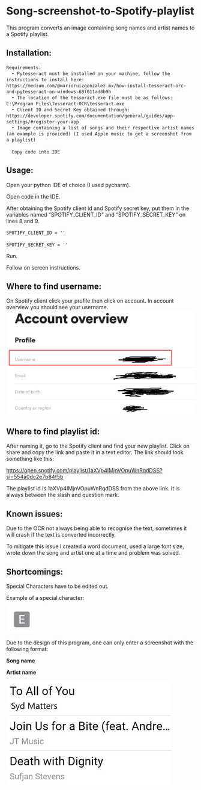 # Song-screenshot-to-Spotify-playlist
This program converts an image containing song names and artist names to a Spotify playlist.

## Installation:
	Requirements:
      •	Pytesseract must be installed on your machine, follow the instructions to install here: https://medium.com/@marioruizgonzalez.mx/how-install-tesseract-orc-and-pytesseract-on-windows-68f011ad8b9b 
      •	The location of the tesseract.exe file must be as follows: C:\Program Files\Tesseract-OCR\tesseract.exe
      •	Client ID and Secret Key obtained through: https://developer.spotify.com/documentation/general/guides/app-settings/#register-your-app 
      •	Image containing a list of songs and their respective artist names (an example is provided) (I used Apple music to get a screenshot from a playlist)
      
      Copy code into IDE

## Usage:
Open your python IDE of choice (I used pycharm).

Open code in the IDE.

After obtaining the Spotify client id and Spotify secret key, put them in the variables named “SPOTIFY_CLIENT_ID” and “SPOTIFY_SECRET_KEY” on lines 8 and 9.

```
SPOTIFY_CLIENT_ID = ''

SPOTIFY_SECRET_KEY = '' 
```

Run.

Follow on screen instructions.

## Where to find username:
On Spotify client click your profile then click on account. In account overview you should see your username.
![Screenshot](ReadMeImages/accountOverview.png)

## Where to find playlist id:
After naming it, go to the Spotify client and find your new playlist. Click on share and copy the link and paste it in a text editor. The link should look something like this: 

https://open.spotify.com/playlist/1aXVp4IMjnVOpuWnRqdDSS?si=554a0dc2e7b84f5b 

The playlist id is 1aXVp4IMjnVOpuWnRqdDSS from the above link. It is always between the slash and question mark.

## Known issues:
Due to the OCR not always being able to recognise the text, sometimes it will crash if the text is converted incorrectly.  

To mitigate this issue I created a word document, used a large font size, wrote down the song and artist one at a time and problem was solved.

## Shortcomings:
Special Characters have to be edited out.

Example of a special character:

![Screenshot](ReadMeImages/explicit.png)

Due to the design of this program, one can only enter a screenshot with the following format:

__Song name__

__Artist name__

![Screenshot](ReadMeImages/screenshotExample.jpg)
 
